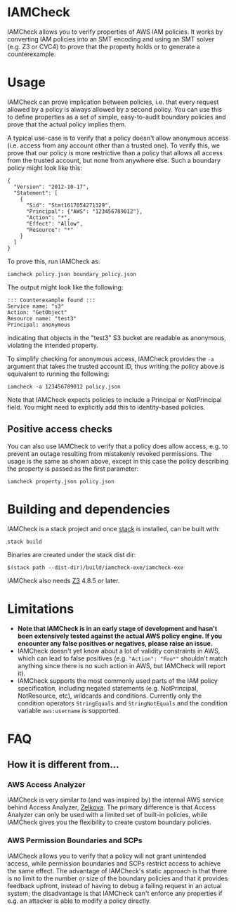 IAMCheck
========


IAMCheck allows you to verify properties of AWS IAM policies. It works by converting IAM policies into an SMT encoding and using an SMT solver (e.g. Z3 or CVC4) to prove that the property holds or to generate a counterexample.

# Usage

IAMCheck can prove implication between policies, i.e. that every request allowed by a policy is always allowed by a second policy. You can use this to define properties as a set of simple, easy-to-audit boundary policies and prove that the actual policy implies them.

A typical use-case is to verify that a policy doesn't allow anonymous access (i.e. access from any account other than a trusted one). To verify this, we prove that our policy is more restrictive than a policy that allows all access from the trusted account, but none from anywhere else. Such a boundary policy might look like this:

```
{ 
  "Version": "2012-10-17", 
  "Statement": [ 
    { 
      "Sid": "Stmt1617054271329", 
      "Principal": {"AWS": "123456789012"}, 
      "Action": "*", 
      "Effect": "Allow", 
      "Resource": "*" 
    } 
  ] 
}
```

To prove this, run IAMCheck as:
```
iamcheck policy.json boundary_policy.json
```

The output might look like the following:
```
::: Counterexample found :::
Service name: "s3"
Action: "GetObject"
Resource name: "test3"
Principal: anonymous
```

indicating that objects in the "test3" S3 bucket are readable as anonymous, violating the intended property.

To simplify checking for anonymous access, IAMCheck provides the `-a` argument that takes the trusted account ID, thus writing the policy above is equivalent to running the following:

```
iamcheck -a 123456789012 policy.json
```

Note that IAMCheck expects policies to include a Principal or NotPrincipal field. You might need to explicitly add this to identity-based policies.

## Positive access checks

You can also use IAMCheck to verify that a policy does allow access, e.g. to prevent an outage resulting from mistakenly revoked permissions. The usage is the same as shown above, except in this case the policy describing the property is passed as the first parameter:
```
iamcheck property.json policy.json
```
# Building and dependencies

IAMCheck is a stack project and once [stack](https://docs.haskellstack.org/en/stable/README/) is installed, can be built with:
```
stack build
```

Binaries are created under the stack dist dir:
```
$(stack path --dist-dir)/build/iamcheck-exe/iamcheck-exe
```

IAMCheck also needs [Z3](https://github.com/Z3Prover/z3) 4.8.5 or later.

# Limitations

- **Note that IAMCheck is in an early stage of development and hasn't been extensively tested against the actual AWS policy engine. If you encounter any false positives or negatives, please raise an issue.** 
- IAMCheck doesn't yet know about a lot of validity constraints in AWS, which can lead to false positives (e.g. `"Action": "Foo*"` shouldn't match anything since there is no such action in AWS, but IAMCheck will report it).
- IAMCheck supports the most commonly used parts of the IAM policy specification, including negated statements (e.g. NotPrincipal, NotResource, etc), wildcards and conditions. Currently only the condition operators `StringEquals` and `StringNotEquals` and the condition variable `aws:username` is supported.

# FAQ

## How it is different from...
### AWS Access Analyzer

IAMCheck is very similar to (and was inspired by) the internal AWS service behind Access Analyzer, [Zelkova](https://www.cs.utexas.edu/users/hunt/FMCAD/FMCAD18/papers/paper3.pdf). The primary difference is that Access Analyzer can only be used with a limited set of built-in policies, while IAMCheck gives you the flexibility to create custom boundary policies.

### AWS Permission Boundaries and SCPs

IAMCheck allows you to verify that a policy will not grant unintended access, while permission boundaries and SCPs restrict access to achieve the same effect. The advantage of IAMCheck's static approach is that there is no limit to the number or size of the boundary policies and that it provides feedback upfront, instead of having to debug a failing request in an actual system; the disadvantage is that IAMCheck can't enforce any properties if e.g. an attacker is able to modify a policy directly.
